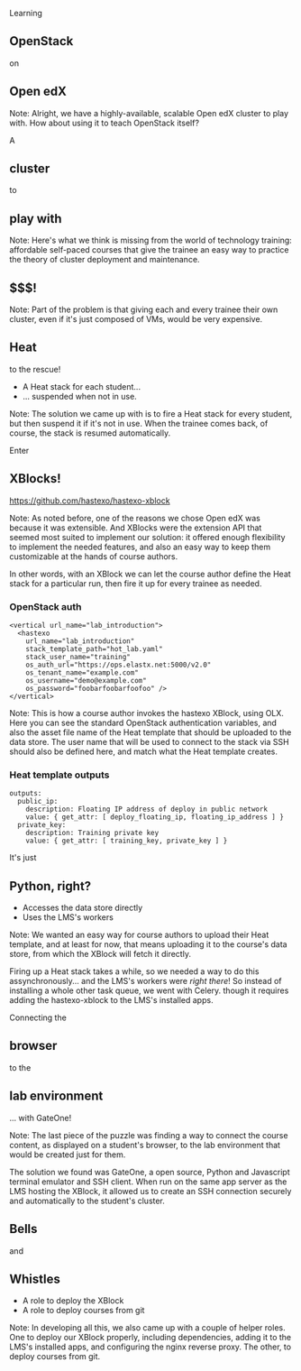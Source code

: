 Learning
## OpenStack
on
## Open edX

Note: Alright, we have a highly-available, scalable Open edX cluster to play
with.  How about using it to teach OpenStack itself?


A
## cluster
to
## play with

Note: Here's what we think is missing from the world of technology training:
affordable self-paced courses that give the trainee an easy way to practice the
theory of cluster deployment and maintenance.


## $$$!

Note: Part of the problem is that giving each and every trainee their own
cluster, even if it's just composed of VMs, would be very expensive.


## Heat
to the rescue!

- A Heat stack for each student... <!-- .element: class="fragment" -->
- ... suspended when not in use. <!-- .element: class="fragment" -->

Note: The solution we came up with is to fire a Heat stack for every student,
but then suspend it if it's not in use.  When the trainee comes back, of
course, the stack is resumed automatically.


Enter
## XBlocks!

https://github.com/hastexo/hastexo-xblock <!-- .element: class="fragment" -->

Note: As noted before, one of the reasons we chose Open edX was because it was
extensible.  And XBlocks were the extension API that seemed most suited to
implement our solution: it offered enough flexibility to implement the needed
features, and also an easy way to keep them customizable at the hands of course
authors.

In other words, with an XBlock we can let the course author define the Heat
stack for a particular run, then fire it up for every trainee as needed.


### OpenStack auth

```
<vertical url_name="lab_introduction">
  <hastexo
    url_name="lab_introduction"
    stack_template_path="hot_lab.yaml"
    stack_user_name="training"
    os_auth_url="https://ops.elastx.net:5000/v2.0"
    os_tenant_name="example.com"
    os_username="demo@example.com"
    os_password="foobarfoobarfoofoo" />
</vertical>
```

Note: This is how a course author invokes the hastexo XBlock, using OLX.  Here
you can see the standard OpenStack authentication variables, and also the asset
file name of the Heat template that should be uploaded to the data store.  The
user name that will be used to connect to the stack via SSH should also be
defined here, and match what the Heat template creates.


### Heat template outputs

```
outputs:
  public_ip:
    description: Floating IP address of deploy in public network
    value: { get_attr: [ deploy_floating_ip, floating_ip_address ] }
  private_key:
    description: Training private key
    value: { get_attr: [ training_key, private_key ] }
```


It's just
## Python, right?

- Accesses the data store directly <!-- .element: class="fragment" -->
- Uses the LMS's workers <!-- .element: class="fragment" -->

Note: We wanted an easy way for course authors to upload their Heat template,
and at least for now, that means uploading it to the course's data store, from
which the XBlock will fetch it directly.

Firing up a Heat stack takes a while, so we needed a way to do this
assynchronously... and the LMS's workers were *right there*!  So instead
of installing a whole other task queue, we went with Celery. though it requires
adding the hastexo-xblock to the LMS's installed apps.


Connecting the
## browser
to the
## lab environment

... with GateOne! <!-- .element: class="fragment" -->

Note: The last piece of the puzzle was finding a way to connect the course
content, as displayed on a student's browser, to the lab environment that would
be created just for them.

The solution we found was GateOne, a open source, Python and Javascript
terminal emulator and SSH client.  When run on the same app server as the LMS
hosting the XBlock, it allowed us to create an SSH connection securely
and automatically to the student's cluster.


## Bells
and
## Whistles

- A role to deploy the XBlock <!-- .element: class="fragment" -->
- A role to deploy courses from git <!-- .element: class="fragment" -->

Note: In developing all this, we also came up with a couple of helper roles.
One to deploy our XBlock properly, including dependencies, adding it to the
LMS's installed apps, and configuring the nginx reverse proxy.  The other, to
deploy courses from git.

